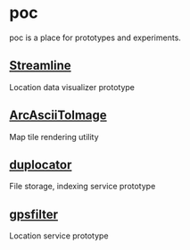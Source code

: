 poc
===

poc is a place for prototypes and experiments.


[Streamline](streamline/README.md)
---
Location data visualizer prototype


[ArcAsciiToImage](ArcAsciiToImage/README.md)
---
Map tile rendering utility


[duplocator](duplocator/README.md)
---
File storage, indexing service prototype

[gpsfilter](gpsfilter/README.md)
---
Location service prototype
